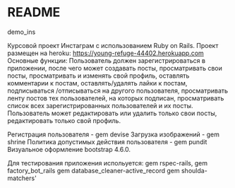 # README

demo_ins

Курсовой проект Инстаграм с использованием Ruby on Rails.
Проект размещен на heroku: https://young-refuge-44402.herokuapp.com
Основные функции:
Пользователь должен зарегистрироваться в приложении, после чего может создавать посты, просматривать свои посты,
просматривать и изменять свой профиль, оставлять комментарии к постам, оставлять/удалять лайки к постам, подписываться 
/отписываться на другого пользователя, просматривать ленту постов тех пользователей, на которых подписан, просматривать 
список всех зарегистрированных пользователей и их посты. 
Пользователь может редактировать или удалить только свои посты, редактировать только свой профиль.  
  
  
Регистрация пользователя - gem devise
Загрузка изображений - gem shrine
Политика допустимых действия пользователя - gem pundit
Визуальное оформление bootstrap 4.6.0.


Для тестирования приложения испольуется:
gem rspec-rails,
gem factory_bot_rails
gem database_cleaner-active_record
gem shoulda-matchers'
